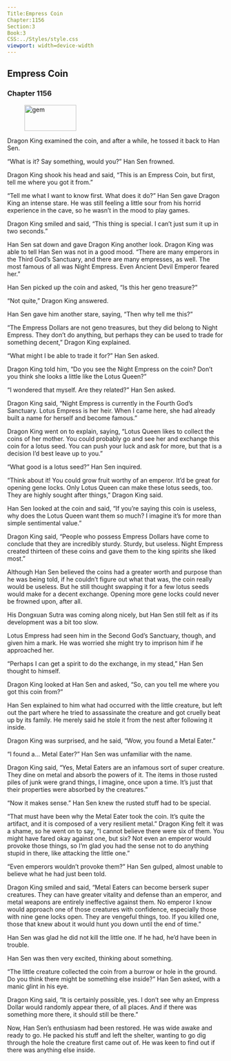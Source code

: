 ```yaml
---
Title:Empress Coin 
Chapter:1156 
Section:3 
Book:3 
CSS:../Styles/style.css 
viewport: width=device-width
---
```

  
## Empress Coin
### Chapter 1156
  
<figure>
	<img src="../Images/gem.gif" alt="gem" id="gem" width="120" height="60" />
</figure>
  

  
Dragon King examined the coin, and after a while, he tossed it back to Han Sen.

“What is it? Say something, would you?” Han Sen frowned.

Dragon King shook his head and said, “This is an Empress Coin, but first, tell me where you got it from.”

“Tell me what I want to know first. What does it do?” Han Sen gave Dragon King an intense stare. He was still feeling a little sour from his horrid experience in the cave, so he wasn’t in the mood to play games.

Dragon King smiled and said, “This thing is special. I can’t just sum it up in two seconds.”

Han Sen sat down and gave Dragon King another look. Dragon King was able to tell Han Sen was not in a good mood. “There are many emperors in the Third God’s Sanctuary, and there are many empresses, as well. The most famous of all was Night Empress. Even Ancient Devil Emperor feared her.”

Han Sen picked up the coin and asked, “Is this her geno treasure?”

“Not quite,” Dragon King answered.

Han Sen gave him another stare, saying, “Then why tell me this?”

“The Empress Dollars are not geno treasures, but they did belong to Night Empress. They don’t do anything, but perhaps they can be used to trade for something decent,” Dragon King explained.

“What might I be able to trade it for?” Han Sen asked.

Dragon King told him, “Do you see the Night Empress on the coin? Don’t you think she looks a little like the Lotus Queen?”

“I wondered that myself. Are they related?” Han Sen asked.

Dragon King said, “Night Empress is currently in the Fourth God’s Sanctuary. Lotus Empress is her heir. When I came here, she had already built a name for herself and become famous.”

Dragon King went on to explain, saying, “Lotus Queen likes to collect the coins of her mother. You could probably go and see her and exchange this coin for a lotus seed. You can push your luck and ask for more, but that is a decision I’d best leave up to you.”

“What good is a lotus seed?” Han Sen inquired.

“Think about it! You could grow fruit worthy of an emperor. It’d be great for opening gene locks. Only Lotus Queen can make these lotus seeds, too. They are highly sought after things,” Dragon King said.

Han Sen looked at the coin and said, “If you’re saying this coin is useless, why does the Lotus Queen want them so much? I imagine it’s for more than simple sentimental value.”

Dragon King said, “People who possess Empress Dollars have come to conclude that they are incredibly sturdy. Sturdy, but useless. Night Empress created thirteen of these coins and gave them to the king spirits she liked most.”

Although Han Sen believed the coins had a greater worth and purpose than he was being told, if he couldn’t figure out what that was, the coin really would be useless. But he still thought swapping it for a few lotus seeds would make for a decent exchange. Opening more gene locks could never be frowned upon, after all.

His Dongxuan Sutra was coming along nicely, but Han Sen still felt as if its development was a bit too slow.

Lotus Empress had seen him in the Second God’s Sanctuary, though, and given him a mark. He was worried she might try to imprison him if he approached her.

“Perhaps I can get a spirit to do the exchange, in my stead,” Han Sen thought to himself.

Dragon King looked at Han Sen and asked, “So, can you tell me where you got this coin from?”

Han Sen explained to him what had occurred with the little creature, but left out the part where he tried to assassinate the creature and got cruelly beat up by its family. He merely said he stole it from the nest after following it inside.

Dragon King was surprised, and he said, “Wow, you found a Metal Eater.”

“I found a… Metal Eater?” Han Sen was unfamiliar with the name.

Dragon King said, “Yes, Metal Eaters are an infamous sort of super creature. They dine on metal and absorb the powers of it. The items in those rusted piles of junk were grand things, I imagine, once upon a time. It’s just that their properties were absorbed by the creatures.”

“Now it makes sense.” Han Sen knew the rusted stuff had to be special.

“That must have been why the Metal Eater took the coin. It’s quite the artifact, and it is composed of a very resilient metal.” Dragon King felt it was a shame, so he went on to say, “I cannot believe there were six of them. You might have fared okay against one, but six? Not even an emperor would provoke those things, so I’m glad you had the sense not to do anything stupid in there, like attacking the little one.”

“Even emperors wouldn’t provoke them?” Han Sen gulped, almost unable to believe what he had just been told.

Dragon King smiled and said, “Metal Eaters can become berserk super creatures. They can have greater vitality and defense than an emperor, and metal weapons are entirely ineffective against them. No emperor I know would approach one of those creatures with confidence, especially those with nine gene locks open. They are vengeful things, too. If you killed one, those that knew about it would hunt you down until the end of time.”

Han Sen was glad he did not kill the little one. If he had, he’d have been in trouble.

Han Sen was then very excited, thinking about something.

“The little creature collected the coin from a burrow or hole in the ground. Do you think there might be something else inside?” Han Sen asked, with a manic glint in his eye.

Dragon King said, “It is certainly possible, yes. I don’t see why an Empress Dollar would randomly appear there, of all places. And if there was something more there, it should still be there.”

Now, Han Sen’s enthusiasm had been restored. He was wide awake and ready to go. He packed his stuff and left the shelter, wanting to go dig through the hole the creature first came out of. He was keen to find out if there was anything else inside.